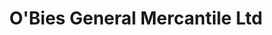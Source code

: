 ---
title: "O'Bies General Mercantile Ltd"
url: /lundbreck/obies-general-mercantile-ltd/
shop: Lebensmittel
---
